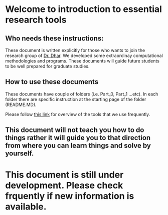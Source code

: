 # Welcome to introduction to essential research tools

## Who needs these instructions:
These document is written explicitly for those who wants to join the research group of [Dr. Dhar](https://www.mun.ca/engineering/about/people/ashutoshsutradhar.php). We developed some extraordinay computational methodologies and programs. These documents will guide future students to be well prepared for graduate studies. 

## How to use these documents
These documents have couple of folders (i.e. Part_0, Part_1 ...etc). In each folder there are specific instruction at the starting page of the folder (README.MD).

Please follow [this link](Tools_overview.MD) for overview of the tools that we use frequently.

## This document will not teach you how to do things rather it will guide you to that direction from where you can learn things and solve by yourself.


# This document is still under development. Please check frquently if new information is available.
